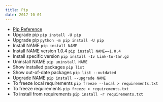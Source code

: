 ```yaml
---
title: Pip
date: 2017-10-01
---
```


- [Pip Reference](https://pip.pypa.io/en/latest/user_guide.html)
- <i class="fa fa-apple"></i> Upgrade pip `pip install -U pip`
- <i class="fa fa-windows"></i> Upgrade pip `python -m pip install -U pip`
- Install NAME `pip install NAME`
- Install NAME version 1.0.4 `pip install NAME==1.0.4`
- Install specific version `pip install -Iv Link-to-tar.gz`
- Uninstall NAME `pip uninstall NAME`
- Show installed packages `pip list`
- Show out-of-date packages `pip list --outdated`
- Upgrade NAME `pip install --upgrade NAME`
- To freeze local requirements `pip freeze --local > requirements.txt`
- To freeze requirements `pip freeze > requirements.txt`
- To install from requirements `pip install -r requirements.txt`
